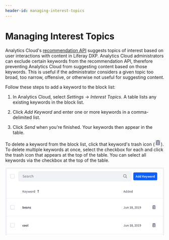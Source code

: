 ```yaml
---
header-id: managing-interest-topics
---
```


# Managing Interest Topics

Analytics Cloud's 
[recommendation API](https://github.com/liferay/liferay-docs/blob/7.1.x/discover/analytics-cloud/articles/04-analyzing-touchpoints/09-content-recommendation-api.markdown) 
suggests topics of interest based on user interactions with content in Liferay 
DXP. Analytics Cloud administrators can exclude certain keywords from the 
recommendation API, therefore preventing Analytics Cloud from suggesting content 
based on those keywords. This is useful if the administrator considers a given 
topic too broad, too narrow, offensive, or otherwise not useful for suggesting 
content. 

Follow these steps to add a keyword to the block list: 

1.  In Analytics Cloud, select *Settings* &rarr; *Interest Topics*. A table 
    lists any existing keywords in the block list. 

2.  Click *Add Keyword* and enter one or more keywords in a comma-delimited 
    list. 

3.  Click *Send* when you're finished. Your keywords then appear in the table. 

To delete a keyword from the block list, click that keyword's trash icon 
(![Trash](../../images/icon-trash.png)). 
To delete multiple keywords at once, select the checkbox for each and click the 
trash icon that appears at the top of the table. You can select all keywords via 
the checkbox at the top of the table. 

![Figure 1: Cool beans aren't allowed.](../../images/interest-topics.png)

